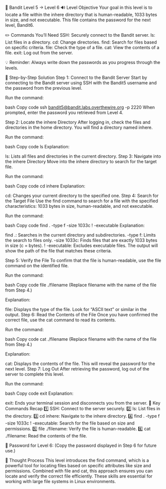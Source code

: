 🎲 Bandit Level 5 → Level 6
🔊 Level Objective
Your goal in this level is to locate a file within the inhere directory that is human-readable, 1033 bytes in size, and not executable. This file contains the password for the next level, Bandit6.

✏️ Commands You’ll Need
SSH: Securely connect to the Bandit server.
ls: List files in a directory.
cd: Change directories.
find: Search for files based on specific criteria.
file: Check the type of a file.
cat: View the contents of a file.
exit: Log out from the server.

💡 Reminder: Always write down the passwords as you progress through the levels.

📃 Step-by-Step Solution
Step 1: Connect to the Bandit Server
Start by connecting to the Bandit server using SSH with the Bandit5 username and the password from the previous level.

Run the command:

bash
Copy code
ssh bandit5@bandit.labs.overthewire.org -p 2220
When prompted, enter the password you retrieved from Level 4.

Step 2: Locate the inhere Directory
After logging in, check the files and directories in the home directory. You will find a directory named inhere.

Run the command:

bash
Copy code
ls
Explanation:

ls: Lists all files and directories in the current directory.
Step 3: Navigate into the inhere Directory
Move into the inhere directory to search for the target file.

Run the command:

bash
Copy code
cd inhere
Explanation:

cd: Changes your current directory to the specified one.
Step 4: Search for the Target File
Use the find command to search for a file with the specified characteristics: 1033 bytes in size, human-readable, and not executable.

Run the command:

bash
Copy code
find . -type f -size 1033c ! -executable
Explanation:

find .: Searches in the current directory and subdirectories.
-type f: Limits the search to files only.
-size 1033c: Finds files that are exactly 1033 bytes in size (c = bytes).
! -executable: Excludes executable files.
The output will show the path of the file that matches these criteria.

Step 5: Verify the File
To confirm that the file is human-readable, use the file command on the identified file.

Run the command:

bash
Copy code
file ./filename
(Replace filename with the name of the file from Step 4.)

Explanation:

file: Displays the type of the file. Look for “ASCII text” or similar in the output.
Step 6: Read the Contents of the File
Once you have confirmed the correct file, use the cat command to read its contents.

Run the command:

bash
Copy code
cat ./filename
(Replace filename with the name of the file from Step 4.)

Explanation:

cat: Displays the contents of the file. This will reveal the password for the next level.
Step 7: Log Out
After retrieving the password, log out of the server to complete this level.

Run the command:

bash
Copy code
exit
Explanation:

exit: Ends your terminal session and disconnects you from the server.
:round_pushpin: Key Commands Recap
:one: SSH: Connect to the server securely.
:two: ls: List files in the directory.
:three: cd inhere: Navigate to the inhere directory.
:four: find . -type f -size 1033c ! -executable: Search for the file based on size and permissions.
:five: file ./filename: Verify the file is human-readable.
:six: cat ./filename: Read the contents of the file.

🔑 Password for Level 6: (Copy the password displayed in Step 6 for future use.)

🔎 Thought Process
This level introduces the find command, which is a powerful tool for locating files based on specific attributes like size and permissions. Combined with file and cat, this approach ensures you can locate and verify the correct file efficiently. These skills are essential for working with large file systems in Linux environments.